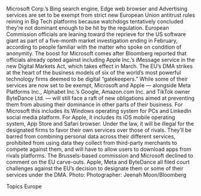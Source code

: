 Microsoft Corp.’s Bing search engine, Edge web browser and Advertising services are set to be exempt from strict new European Union antitrust rules reining in Big Tech platforms because watchdogs tentatively concluded they’re not dominant enough to be hit by the regulation.
European Commission officials are leaning toward the reprieve for the US software giant as part of a five-month market investigation ending in February, according to people familiar with the matter who spoke on condition of anonymity. The boost for Microsoft comes after Bloomberg reported that officials already opted against including Apple Inc.’s iMessage service in the new Digital Markets Act, which takes effect in March.
The EU’s DMA strikes at the heart of the business models of six of the world’s most powerful technology firms deemed to be digital “gatekeepers.” While some of their services are now set to be exempt, Microsoft and Apple — alongside Meta Platforms Inc., Alphabet Inc.’s Google, Amazon.com Inc. and TikTok owner ByteDance Ltd. — will still face a raft of new obligations aimed at preventing them from abusing their dominance in other parts of their business.
For Microsoft this includes its Windows operating system for PCs and LinkedIn social media platform. For Apple, it includes its iOS mobile operating system, App Store and Safari browser.
Under the law, it will be illegal for the designated firms to favor their own services over those of rivals. They’ll be barred from combining personal data across their different services, prohibited from using data they collect from third-party merchants to compete against them, and will have to allow users to download apps from rivals platforms.
The Brussels-based commission and Microsoft declined to comment on the EU carve-outs.
Apple, Meta and ByteDance all filed court challenges against the EU’s decision to designate them or some of their services under the DMA.
Photo: Photographer: Jeenah Moon/Bloomberg

Topics
Europe

